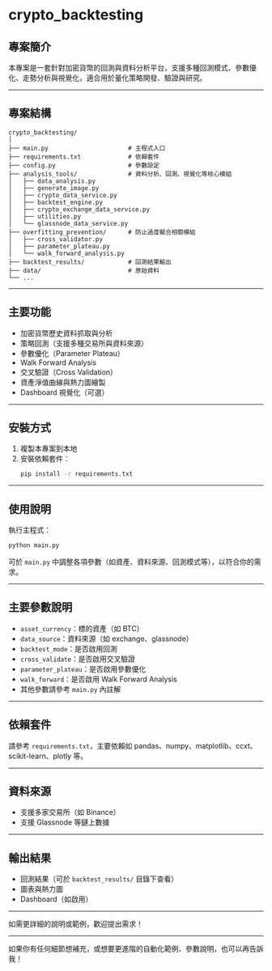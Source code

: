 # crypto_backtesting

## 專案簡介
本專案是一套針對加密貨幣的回測與資料分析平台，支援多種回測模式、參數優化、走勢分析與視覺化，適合用於量化策略開發、驗證與研究。

---

## 專案結構

```
crypto_backtesting/
│
├── main.py                      # 主程式入口
├── requirements.txt             # 依賴套件
├── config.py                    # 參數設定
├── analysis_tools/              # 資料分析、回測、視覺化等核心模組
│   ├── data_analysis.py
│   ├── generate_image.py
│   ├── crypto_data_service.py
│   ├── backtest_engine.py
│   ├── crypto_exchange_data_service.py
│   ├── utilities.py
│   └── glassnode_data_service.py
├── overfitting_prevention/      # 防止過度擬合相關模組
│   ├── cross_validator.py
│   ├── parameter_plateau.py
│   └── walk_forward_analysis.py
├── backtest_results/            # 回測結果輸出
├── data/                        # 原始資料
└── ...
```

---

## 主要功能

- 加密貨幣歷史資料抓取與分析
- 策略回測（支援多種交易所與資料來源）
- 參數優化（Parameter Plateau）
- Walk Forward Analysis
- 交叉驗證（Cross Validation）
- 資產淨值曲線與熱力圖繪製
- Dashboard 視覺化（可選）

---

## 安裝方式

1. 複製本專案到本地
2. 安裝依賴套件：
   ```bash
   pip install -r requirements.txt
   ```

---

## 使用說明

執行主程式：
```bash
python main.py
```
可於 `main.py` 中調整各項參數（如資產、資料來源、回測模式等），以符合你的需求。

---

## 主要參數說明

- `asset_currency`：標的資產（如 BTC）
- `data_source`：資料來源（如 exchange、glassnode）
- `backtest_mode`：是否啟用回測
- `cross_validate`：是否啟用交叉驗證
- `parameter_plateau`：是否啟用參數優化
- `walk_forward`：是否啟用 Walk Forward Analysis
- 其他參數請參考 `main.py` 內註解

---

## 依賴套件

請參考 `requirements.txt`，主要依賴如 pandas、numpy、matplotlib、ccxt、scikit-learn、plotly 等。

---

## 資料來源

- 支援多家交易所（如 Binance）
- 支援 Glassnode 等鏈上數據

---

## 輸出結果

- 回測結果（可於 `backtest_results/` 目錄下查看）
- 圖表與熱力圖
- Dashboard（如啟用）

---

如需更詳細的說明或範例，歡迎提出需求！

---

如果你有任何細節想補充，或想要更進階的自動化範例、參數說明，也可以再告訴我！
